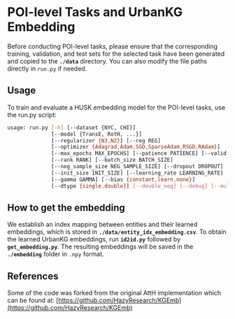# POI-level Tasks and UrbanKG Embedding 

Before conducting POI-level tasks, please ensure that the corresponding training, validation, and test sets for the selected task have been generated and copied to the **`./data`** directory. You can also modify the file paths directly in `run.py` if needed.

## Usage

To train and evaluate a HUSK embedding model for the POI-level tasks, use the run.py script:

```bash
usage: run.py [-h] [--dataset {NYC, CHI}]
              [--model {TransE, RotH, ...}]
              [--regularizer {N3,N2}] [--reg REG]
              [--optimizer {Adagrad,Adam,SGD,SparseAdam,RSGD,RAdam}]
              [--max_epochs MAX_EPOCHS] [--patience PATIENCE] [--valid VALID]
              [--rank RANK] [--batch_size BATCH_SIZE]
              [--neg_sample_size NEG_SAMPLE_SIZE] [--dropout DROPOUT]
              [--init_size INIT_SIZE] [--learning_rate LEARNING_RATE]
              [--gamma GAMMA] [--bias {constant,learn,none}]
              [--dtype {single,double}] [--double_neg] [--debug] [--multi_c]

```
## How to get the embedding

We establish an index mapping between entities and their learned embeddings, which is stored in **`./data/entity_idx_embedding.csv`**. To obtain the learned UrbanKG embeddings, run **`id2id.py`** followed by **`get_embedding.py`**. The resulting embeddings will be saved in the **`./embedding`** folder in `.npy` format.

## References

Some of the code was forked from the original AttH implementation which can be found at: [https://github.com/HazyResearch/KGEmb](https://github.com/HazyResearch/KGEmb)

